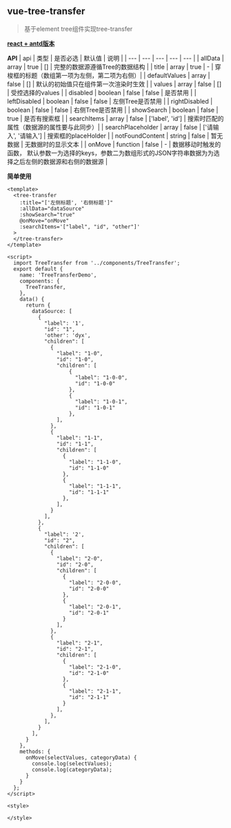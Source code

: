 ## vue-tree-transfer
> 基于element tree组件实现tree-transfer

**[react + antd版本](https://github.com/dyxweb/TreeTransfer)**

**API**
| api | 类型 | 是否必选 | 默认值 | 说明 |
| --- | --- | --- | --- | --- |
| allData | array | true | [] | 完整的数据源遵循Tree的数据结构 |
| title | array | true | - | 穿梭框的标题（数组第一项为左侧，第二项为右侧）|
| defaultValues | array | false | [] | 默认的初始值只在组件第一次渲染时生效 |
| values | array | false | [] | 受控选择的values |
| disabled | boolean | false | false | 是否禁用 | 
| leftDisabled | boolean | false | false | 左侧Tree是否禁用 | 
| rightDisabled | boolean | false | false | 右侧Tree是否禁用 | 
| showSearch | boolean | false | true | 是否有搜索框 |
| searchItems | array | false | ['label', 'id'] | 搜索时匹配的属性（数据源的属性要与此同步）|
| searchPlaceholder | array | false | ['请输入', '请输入'] | 搜索框的placeHolder |
| notFoundContent | string | false | 暂无数据 | 无数据时的显示文本 |
| onMove | function | false | - | 数据移动时触发的函数， 默认参数一为选择的keys，参数二为数组形式的JSON字符串数据为为选择之后左侧的数据源和右侧的数据源 |

**简单使用**
```
<template>
  <tree-transfer
    :title="['左侧标题', '右侧标题']"
    :allData="dataSource"
    :showSearch="true"
    @onMove="onMove"
    :searchItems='["label", "id", "other"]'
  >
  </tree-transfer>  
</template>

<script>
  import TreeTransfer from '../components/TreeTransfer';
  export default {
    name: 'TreeTransferDemo',
    components: {
      TreeTransfer,
    },
    data() {
      return {
        dataSource: [
          {
            "label": '1',
            "id": "1",
            'other': 'dyx',
            "children": [
              {
                "label": "1-0",
                "id": "1-0",
                "children": [
                    {
                      "label": "1-0-0",
                      "id": "1-0-0"
                    },
                    {
                      "label": "1-0-1",
                      "id": "1-0-1"
                    },
                ],
              },
              {
                "label": "1-1",
                "id": "1-1",
                "children": [
                  {
                    "label": "1-1-0",
                    "id": "1-1-0"
                  },
                  {
                    "label": "1-1-1",
                    "id": "1-1-1"
                  },
                ],
              }
            ],
          },
          {
            "label": '2',
            "id": "2",
            "children": [
              {
                "label": "2-0",
                "id": "2-0",
                "children": [
                  {
                    "label": "2-0-0",
                    "id": "2-0-0"
                  },
                  {
                    "label": "2-0-1",
                    "id": "2-0-1"
                  }
                ],
              },
              {
                "label": "2-1",
                "id": "2-1",
                "children": [
                  {
                    "label": "2-1-0",
                    "id": "2-1-0"
                  },
                  {
                    "label": "2-1-1",
                    "id": "2-1-1"
                  }
                ],
              },
            ],
          }
        ],
      }
    },
    methods: {
      onMove(selectValues, categoryData) {
        console.log(selectValues);
        console.log(categoryData);
      }
    }
  };
</script>

<style>

</style>
```